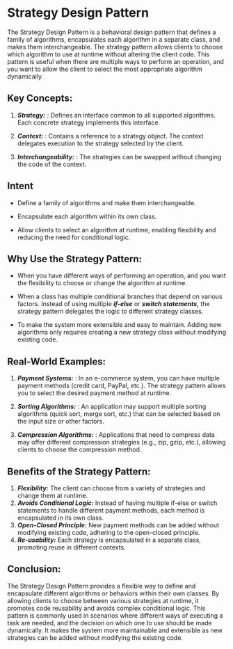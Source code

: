 <h1>Strategy Design Pattern</h1>

The Strategy Design Pattern is a behavioral design pattern that defines a family of algorithms, encapsulates each algorithm in a separate class, and makes them interchangeable. The strategy pattern allows clients to choose which algorithm to use at runtime without altering the client code. This pattern is useful when there are multiple ways to perform an operation, and you want to allow the client to select the most appropriate algorithm dynamically.


<h2>Key Concepts:</h2>

1. ***Strategy:***
    : Defines an interface common to all supported algorithms. Each concrete strategy implements this interface.


2. ***Context:***
    : Contains a reference to a strategy object. The context delegates execution to the strategy selected by the client.


3. ***Interchangeability:***
    : The strategies can be swapped without changing the code of the context.


<h2>Intent</h2>

- Define a family of algorithms and make them interchangeable.


- Encapsulate each algorithm within its own class.


- Allow clients to select an algorithm at runtime, enabling flexibility and reducing the need for conditional logic.


<h2>Why Use the Strategy Pattern:</h2>

- When you have different ways of performing an operation, and you want the flexibility to choose or change the algorithm at runtime.


- When a class has multiple conditional branches that depend on various factors. Instead of using multiple ***if-else*** or ***switch statements,*** the strategy pattern delegates the logic to different strategy classes.


- To make the system more extensible and easy to maintain. Adding new algorithms only requires creating a new strategy class without modifying existing code.


<h2>Real-World Examples:</h2>

1. ***Payment Systems:***
    : In an e-commerce system, you can have multiple payment methods (credit card, PayPal, etc.). The strategy pattern allows you to select the desired payment method at runtime.
 

2. ***Sorting Algorithms:***
    : An application may support multiple sorting algorithms (quick sort, merge sort, etc.) that can be selected based on the input size or other factors.

3. ***Compression Algorithms:***
    : Applications that need to compress data may offer different compression strategies (e.g., zip, gzip, etc.), allowing clients to choose the compression method.



<h2>Benefits of the Strategy Pattern:</h2>


1. ***Flexibility:*** The client can choose from a variety of strategies and change them at runtime.
2. ***Avoids Conditional Logic:*** Instead of having multiple if-else or switch statements to handle different payment methods, each method is encapsulated in its own class.
3. ***Open-Closed Principle:*** New payment methods can be added without modifying existing code, adhering to the open-closed principle.
4. ***Re-usability:*** Each strategy is encapsulated in a separate class, promoting reuse in different contexts.


<h2>Conclusion:</h2>
The Strategy Design Pattern provides a flexible way to define and encapsulate different algorithms or behaviors within their own classes. By allowing clients to choose between various strategies at runtime, it promotes code reusability and avoids complex conditional logic. This pattern is commonly used in scenarios where different ways of executing a task are needed, and the decision on which one to use should be made dynamically. It makes the system more maintainable and extensible as new strategies can be added without modifying the existing code.